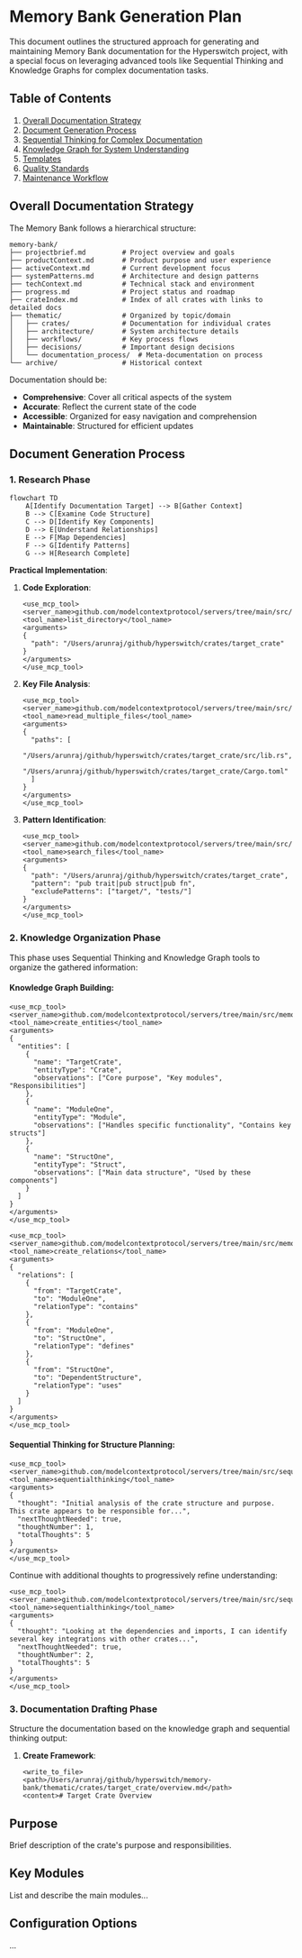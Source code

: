# Memory Bank Generation Plan

This document outlines the structured approach for generating and maintaining Memory Bank documentation for the Hyperswitch project, with a special focus on leveraging advanced tools like Sequential Thinking and Knowledge Graphs for complex documentation tasks.

## Table of Contents

1. [Overall Documentation Strategy](#overall-documentation-strategy)
2. [Document Generation Process](#document-generation-process)
3. [Sequential Thinking for Complex Documentation](#sequential-thinking-for-complex-documentation)
4. [Knowledge Graph for System Understanding](#knowledge-graph-for-system-understanding)
5. [Templates](#templates)
6. [Quality Standards](#quality-standards)
7. [Maintenance Workflow](#maintenance-workflow)

## Overall Documentation Strategy

The Memory Bank follows a hierarchical structure:

```
memory-bank/
├── projectbrief.md         # Project overview and goals
├── productContext.md       # Product purpose and user experience
├── activeContext.md        # Current development focus
├── systemPatterns.md       # Architecture and design patterns
├── techContext.md          # Technical stack and environment
├── progress.md             # Project status and roadmap
├── crateIndex.md           # Index of all crates with links to detailed docs
├── thematic/               # Organized by topic/domain
│   ├── crates/             # Documentation for individual crates
│   ├── architecture/       # System architecture details
│   ├── workflows/          # Key process flows
│   ├── decisions/          # Important design decisions
│   └── documentation_process/  # Meta-documentation on process
└── archive/                # Historical context
```

Documentation should be:
- **Comprehensive**: Cover all critical aspects of the system
- **Accurate**: Reflect the current state of the code
- **Accessible**: Organized for easy navigation and comprehension
- **Maintainable**: Structured for efficient updates

## Document Generation Process

### 1. Research Phase

```mermaid
flowchart TD
    A[Identify Documentation Target] --> B[Gather Context]
    B --> C[Examine Code Structure]
    C --> D[Identify Key Components]
    D --> E[Understand Relationships]
    E --> F[Map Dependencies]
    F --> G[Identify Patterns]
    G --> H[Research Complete]
```

**Practical Implementation**:

1. **Code Exploration**:
   ```
   <use_mcp_tool>
   <server_name>github.com/modelcontextprotocol/servers/tree/main/src/filesystem</server_name>
   <tool_name>list_directory</tool_name>
   <arguments>
   {
     "path": "/Users/arunraj/github/hyperswitch/crates/target_crate"
   }
   </arguments>
   </use_mcp_tool>
   ```

2. **Key File Analysis**:
   ```
   <use_mcp_tool>
   <server_name>github.com/modelcontextprotocol/servers/tree/main/src/filesystem</server_name>
   <tool_name>read_multiple_files</tool_name>
   <arguments>
   {
     "paths": [
       "/Users/arunraj/github/hyperswitch/crates/target_crate/src/lib.rs",
       "/Users/arunraj/github/hyperswitch/crates/target_crate/Cargo.toml"
     ]
   }
   </arguments>
   </use_mcp_tool>
   ```

3. **Pattern Identification**:
   ```
   <use_mcp_tool>
   <server_name>github.com/modelcontextprotocol/servers/tree/main/src/filesystem</server_name>
   <tool_name>search_files</tool_name>
   <arguments>
   {
     "path": "/Users/arunraj/github/hyperswitch/crates/target_crate",
     "pattern": "pub trait|pub struct|pub fn",
     "excludePatterns": ["target/", "tests/"]
   }
   </arguments>
   </use_mcp_tool>
   ```

### 2. Knowledge Organization Phase

This phase uses Sequential Thinking and Knowledge Graph tools to organize the gathered information:

#### Knowledge Graph Building:

```
<use_mcp_tool>
<server_name>github.com/modelcontextprotocol/servers/tree/main/src/memory</server_name>
<tool_name>create_entities</tool_name>
<arguments>
{
  "entities": [
    {
      "name": "TargetCrate",
      "entityType": "Crate",
      "observations": ["Core purpose", "Key modules", "Responsibilities"]
    },
    {
      "name": "ModuleOne",
      "entityType": "Module",
      "observations": ["Handles specific functionality", "Contains key structs"]
    },
    {
      "name": "StructOne",
      "entityType": "Struct",
      "observations": ["Main data structure", "Used by these components"]
    }
  ]
}
</arguments>
</use_mcp_tool>
```

```
<use_mcp_tool>
<server_name>github.com/modelcontextprotocol/servers/tree/main/src/memory</server_name>
<tool_name>create_relations</tool_name>
<arguments>
{
  "relations": [
    {
      "from": "TargetCrate",
      "to": "ModuleOne",
      "relationType": "contains"
    },
    {
      "from": "ModuleOne",
      "to": "StructOne",
      "relationType": "defines"
    },
    {
      "from": "StructOne",
      "to": "DependentStructure",
      "relationType": "uses"
    }
  ]
}
</arguments>
</use_mcp_tool>
```

#### Sequential Thinking for Structure Planning:

```
<use_mcp_tool>
<server_name>github.com/modelcontextprotocol/servers/tree/main/src/sequentialthinking</server_name>
<tool_name>sequentialthinking</tool_name>
<arguments>
{
  "thought": "Initial analysis of the crate structure and purpose. This crate appears to be responsible for...",
  "nextThoughtNeeded": true,
  "thoughtNumber": 1,
  "totalThoughts": 5
}
</arguments>
</use_mcp_tool>
```

Continue with additional thoughts to progressively refine understanding:

```
<use_mcp_tool>
<server_name>github.com/modelcontextprotocol/servers/tree/main/src/sequentialthinking</server_name>
<tool_name>sequentialthinking</tool_name>
<arguments>
{
  "thought": "Looking at the dependencies and imports, I can identify several key integrations with other crates...",
  "nextThoughtNeeded": true,
  "thoughtNumber": 2,
  "totalThoughts": 5
}
</arguments>
</use_mcp_tool>
```

### 3. Documentation Drafting Phase

Structure the documentation based on the knowledge graph and sequential thinking output:

1. **Create Framework**:
   ```
   <write_to_file>
   <path>/Users/arunraj/github/hyperswitch/memory-bank/thematic/crates/target_crate/overview.md</path>
   <content># Target Crate Overview

## Purpose

Brief description of the crate's purpose and responsibilities.

## Key Modules

List and describe the main modules...

## Configuration Options

...
